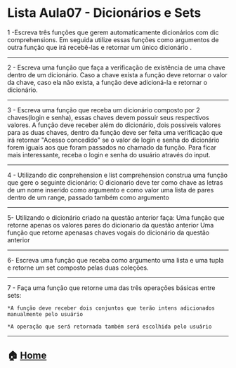 # Lista Aula07 - Dicionários e Sets

1 -Escreva três funções que gerem automaticamente dicionários com dic comprehensions. Em seguida utilize essas funções como argumentos de outra função 
que irá recebê-las e retornar um único dicionário .

---

2 - Escreva uma função que faça a verificação de existência de uma chave dentro de um dicionário. Caso a chave exista a função deve retornar o valor
da chave, caso ela não exista, a função deve adicioná-la e retornar o dicionário.

---

3 - Escreva uma função que receba um dicionário composto por 2 chaves(login e senha), essas chaves devem possuir seus respectivos valores. 
A função deve receber além do dicionário, dois possiveis valores para as duas chaves, dentro da função deve ser feita uma verificação 
que irá retornar "Acesso concedido" se o valor de login e senha do dicionário forem iguais aos que foram passados no chamado da função.
Para ficar mais interessante, receba o login e senha do usuário através do input.

---

4 - Utilizando dic conprehension e list comprehension construa uma função que gere o seguinte dicionário:
  O dicionario deve ter como chave as letras de um nome inserido como argumento e como valor uma lista de pares dentro de um range, passado
  também como argumento


---

5- Utilizando o dicionário criado na questão anterior faça:
   Uma função que retorne apenas os valores pares do dicionario da questão anterior
   Uma função que retorne apenasas chaves vogais do dicionário da questão anterior
   
---

6- Escreva uma função que receba como argumento uma lista e uma tupla e retorne um set composto pelas duas coleções.

---

7 - Faça uma função que retorne uma das três operações básicas entre sets:

    *A função deve receber dois conjuntos que terão intens adicionados manualmente pelo usuário
    
    *A operação que será retornada também será escolhida pelo usuário

---

:house: [Home](https://github.com/Evaldo-comp/Python-Mombaca)
---

